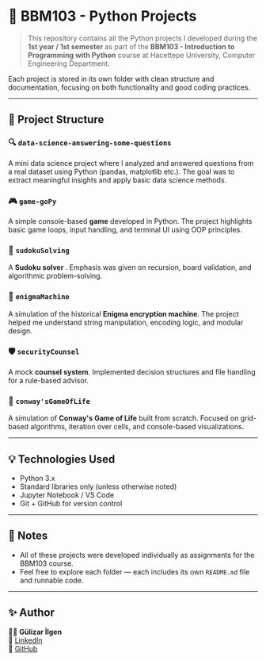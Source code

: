 # 🐍 BBM103 - Python Projects

> This repository contains all the Python projects I developed during the **1st year / 1st semester** as part of the **BBM103 - Introduction to Programming with Python** course at Hacettepe University, Computer Engineering Department.

Each project is stored in its own folder with clean structure and documentation, focusing on both functionality and good coding practices.

---

## 📁 Project Structure

### 🔍 `data-science-answering-some-questions`
A mini data science project where I analyzed and answered questions from a real dataset using Python (pandas, matplotlib etc.). The goal was to extract meaningful insights and apply basic data science methods.

### 🎮 `game-goPy`
A simple console-based **game** developed in Python. The project highlights basic game loops, input handling, and terminal UI using OOP principles.

### 🔢 `sudokuSolving`
A **Sudoku solver** . Emphasis was given on recursion, board validation, and algorithmic problem-solving.

### 🔐 `enigmaMachine`
A simulation of the historical **Enigma encryption machine**. The project helped me understand string manipulation, encoding logic, and modular design.

### 🛡 `securityCounsel`
A mock **counsel system**.  Implemented decision structures and file handling for a rule-based advisor.

### 🌱 `conway'sGameOfLife`
A simulation of **Conway's Game of Life** built from scratch. Focused on grid-based algorithms, iteration over cells, and console-based visualizations.

---

## 💡 Technologies Used

- Python 3.x
- Standard libraries only (unless otherwise noted)
- Jupyter Notebook / VS Code
- Git + GitHub for version control

---

## 📌 Notes

- All of these projects were developed individually as assignments for the BBM103 course.
- Feel free to explore each folder — each includes its own `README.md` file and runnable code.

---

## ✨ Author

👩‍💻 **Gülizar İlgen**  
📘 [LinkedIn](https://www.linkedin.com/in/gulizarilgen)  
🐙 [GitHub](https://github.com/iza42)

